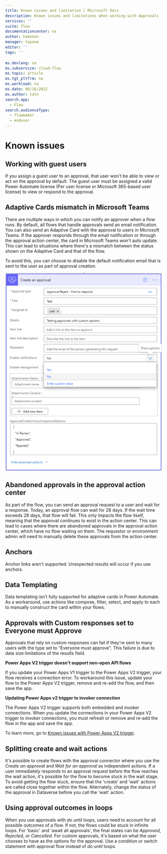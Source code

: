```yaml
---
title: Known issues and limitation | Microsoft Docs
description: Known issues and limitations when working with Approvals
services: ''
suite: flow
documentationcenter: na
author: hamenon 
manager: tapanm
editor: ''
tags: ''

ms.devlang: na
ms.subservice: cloud-flow
ms.topic: article
ms.tgt_pltfrm: na
ms.workload: na
ms.date: 08/16/2022
ms.author: tatn
search.app: 
  - Flow
search.audienceType: 
  - flowmaker
  - enduser
---
```


# Known issues

## Working with guest users

If you assign a guest user to an approval, that user won't be able to view or act on the approval by default. The guest user must be assigned a valid Power Automate license (Per user license or Microsoft 365-based user license) to view or respond to the approval.
  
## Adaptive Cards mismatch in Microsoft Teams

There are multiple ways in which you can notify an approver when a flow runs. By default, all flows that handle approvals send an email notification. You can also send an Adaptive Card with the approval to users in Microsoft Teams. If the approver responds through the email notification or through the approval action center, the card in Microsoft Teams won't auto update. This can lead to situations where there's a mismatch between the status shown on the Adaptive Card and that of the flow.

To avoid this, you can choose to disable the default notification email that is sent to the user as part of approval creation. 

![Disable default email notification.](./media/create-approval-response-options/disable-default-notification.png)

## Abandoned approvals in the approval action center

As part of the flow, you can send an approval request to a user and wait for a response. Today, an approval flow can wait for 28 days. If the wait time exceeds 28 days, that flow will fail. This only impacts the flow itself, meaning that the approval continues to exist in the action center. This can lead to cases where there are abandoned approvals in the approval action center, which have no flow waiting on them. The requestor or environment admin will need to manually delete these approvals from the action center.

## Anchors

Anchor links aren't supported. Unexpected results will occur if you use anchors.

## Data Templating

Data templating isn't fully supported for adaptive cards in Power Automate. As a workaround, use actions like compose, filter, select, and apply to each to manually construct the card within your flows.

## Approvals with Custom responses set to Everyone must Approve

Approvals that rely on custom responses can fail if they're sent to many users with the type set to "Everyone must approve". This failure is due to data size limitations of the results field.

**Power Apps V2 trigger doesn't support non-open API flows**

If you update your Power Apps V1 trigger to the Power Apps V2 trigger, your flow receives a connection error. To workaround this issue, update your flow to the Power Apps V2 trigger, remove and re-add the flow, and then save the app.

**Updating Power Apps v2 trigger to invoker connection**

The Power Apps V2 trigger supports both embedded and invoker connections. When you update the connections in your Power Apps V2 trigger to invoker connections, you must refresh or remove and re-add the flow in the app and save the app. 

To learn more, go to [Known issues with Power Apps V2 trigger](/troubleshoot/power-platform/power-automate/known-issues-power-apps-v2-trigger).

## Splitting create and wait actions

It's possible to create flows with the approval connector where you use the *Create an approval* and *Wait for an approval* as independent actions. If a user immediately responds to an approval request before the flow reaches the wait action, it's possible for the flow to become stuck in the wait stage. To avoid getting the flow stuck, ensure that the 'create' and 'wait' actions are called close together within the flow. Alternately, change the status of the approval in Dataverse before you call the 'wait' action.

## Using approval outcomes in loops

When you use approvals with *do until* loops, users need to account for all possible outcomes of a flow. If not, the flows could be stuck in infinite loops. For 'basic' and 'await all approvals', the final states can be *Approved*, *Rejected*, or *Cancelled*. For custom approvals, it's based on what the user chooses to have as the options for the approval. Use a condition or switch statement with approval flow instead of *do until* loops.
